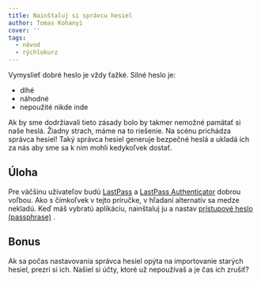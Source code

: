 ```yaml
---
title: Nainštaluj si správcu hesiel
author: Tomas Kohanyi
cover: ''
tags:
  - návod
  - rýchlokurz
---
```

Vymyslieť dobré heslo je vždy ťažké. Silné heslo je:

* dlhé
* náhodné
* nepoužité nikde inde

Ak by sme dodržiavali tieto zásady bolo by takmer nemožné pamätať si naše heslá. Žiadny strach, máme na to riešenie. Na scénu prichádza správca hesiel! Taký správca hesiel generuje bezpečné heslá a ukladá ich za nás aby sme sa k nim mohli kedykoľvek dostať.

## Úloha

Pre väčšinu užívateľov budú [LastPass](https://www.lastpass.com/) a [LastPass Authenticator](https://lastpass.com/auth/) dobrou voľbou. Ako s čímkoľvek v tejto príručke, v hľadaní alternatív sa medze nekladú. Keď máš vybratú aplikáciu, nainštaluj ju a nastav [prístupové heslo (passphrase)](/blog/2018-12-06-vymysli-heslo) .

## Bonus

Ak sa počas nastavovania správca hesiel opýta na importovanie starých hesiel, prezri si ich. Našiel si účty, ktoré už nepoužívaš a je čas ich zrušiť?

